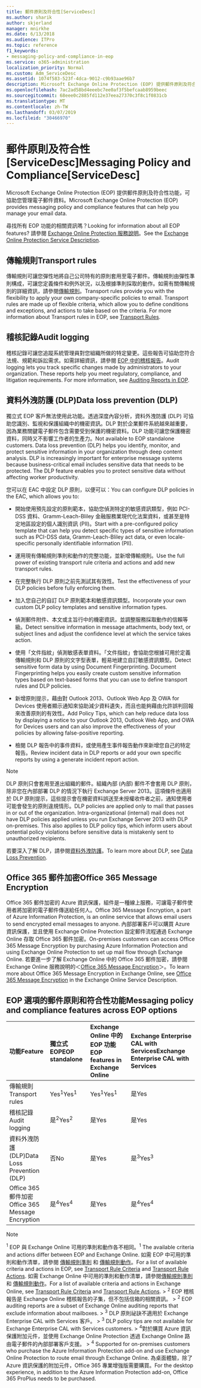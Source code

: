 ```yaml
---
title: 郵件原則及符合性[ServiceDesc]
ms.author: sharik
author: skjerland
manager: mnirkhe
ms.date: 6/13/2018
ms.audience: ITPro
ms.topic: reference
f1_keywords:
- messaging-policy-and-compliance-in-eop
ms.service: o365-administration
localization_priority: Normal
ms.custom: Adm_ServiceDesc
ms.assetid: 1074f583-523f-4dca-9012-c9b93aae96b7
description: Microsoft Exchange Online Protection (EOP) 提供郵件原則及符合性功能，可協助您管理電子郵件資料。
ms.openlocfilehash: 7ac2ad58bd4eeebc7ee0af3f5befcaab8959beec
ms.sourcegitcommit: 68eee0c2885fd112e37eea27370c3f8c1f0831cb
ms.translationtype: MT
ms.contentlocale: zh-TW
ms.lasthandoff: 03/07/2019
ms.locfileid: "30466970"
---
```

# <a name="messaging-policy-and-complianceservicedesc"></a><span data-ttu-id="b35f1-103">郵件原則及符合性[ServiceDesc]</span><span class="sxs-lookup"><span data-stu-id="b35f1-103">Messaging Policy and Compliance[ServiceDesc]</span></span>

<span data-ttu-id="b35f1-104">Microsoft Exchange Online Protection (EOP) 提供郵件原則及符合性功能，可協助您管理電子郵件資料。</span><span class="sxs-lookup"><span data-stu-id="b35f1-104">Microsoft Exchange Online Protection (EOP) provides messaging policy and compliance features that can help you manage your email data.</span></span>
  
<span data-ttu-id="b35f1-105">尋找所有 EOP 功能的相關資訊嗎？</span><span class="sxs-lookup"><span data-stu-id="b35f1-105">Looking for information about all EOP features?</span></span> <span data-ttu-id="b35f1-106">請參閱 [Exchange Online Protection 服務說明](exchange-online-protection-service-description.md)。</span><span class="sxs-lookup"><span data-stu-id="b35f1-106">See the [Exchange Online Protection Service Description](exchange-online-protection-service-description.md).</span></span>
  
## <a name="transport-rules"></a><span data-ttu-id="b35f1-107">傳輸規則</span><span class="sxs-lookup"><span data-stu-id="b35f1-107">Transport rules</span></span>
<span data-ttu-id="b35f1-108"><a name="BKMK_transportrules"> </a></span><span class="sxs-lookup"><span data-stu-id="b35f1-108"></span></span>

<span data-ttu-id="b35f1-p102">傳輸規則可讓您彈性地將自己公司特有的原則套用至電子郵件。傳輸規則由彈性準則構成，可讓您定義條件和例外狀況，以及根據準則採取的動作。如需有關傳輸規則的詳細資訊，請參閱[傳輸規則](https://go.microsoft.com/fwlink/p/?LinkId=320399)。</span><span class="sxs-lookup"><span data-stu-id="b35f1-p102">Transport rules provide you with the flexibility to apply your own company-specific policies to email. Transport rules are made up of flexible criteria, which allow you to define conditions and exceptions, and actions to take based on the criteria. For more information about Transport rules in EOP, see [Transport Rules](https://go.microsoft.com/fwlink/p/?LinkId=320399).</span></span>
  
## <a name="audit-logging"></a><span data-ttu-id="b35f1-112">稽核記錄</span><span class="sxs-lookup"><span data-stu-id="b35f1-112">Audit logging</span></span>
<span data-ttu-id="b35f1-113"><a name="BKMK_auditlogging"> </a></span><span class="sxs-lookup"><span data-stu-id="b35f1-113"></span></span>

<span data-ttu-id="b35f1-p103">稽核記錄可讓您追蹤系統管理員對您組織所做的特定變更。這些報告可協助您符合法規、規範和訴訟需求。如需詳細資訊，請參閱 [EOP 中的稽核報告](https://go.microsoft.com/fwlink/p/?LinkId=314258)。</span><span class="sxs-lookup"><span data-stu-id="b35f1-p103">Audit logging lets you track specific changes made by administrators to your organization. These reports help you meet regulatory, compliance, and litigation requirements. For more information, see [Auditing Reports in EOP](https://go.microsoft.com/fwlink/p/?LinkId=314258).</span></span>
  
## <a name="data-loss-prevention-dlp"></a><span data-ttu-id="b35f1-117">資料外洩防護 (DLP)</span><span class="sxs-lookup"><span data-stu-id="b35f1-117">Data loss prevention (DLP)</span></span>
<span data-ttu-id="b35f1-118"><a name="BKMK_datalossprevention"> </a></span><span class="sxs-lookup"><span data-stu-id="b35f1-118"></span></span>

<span data-ttu-id="b35f1-p104">獨立式 EOP 客戶無法使用此功能。透過深度內容分析，資料外洩防護 (DLP) 可協助您識別、監視和保護組織中的機密資訊。DLP 對於企業郵件系統越來越重要，因為業務關鍵電子郵件包含需要受到保護的機密資料。DLP 功能可讓您保護機密資料，同時又不影響工作者的生產力。</span><span class="sxs-lookup"><span data-stu-id="b35f1-p104">Not available to EOP standalone customers. Data loss prevention (DLP) helps you identify, monitor, and protect sensitive information in your organization through deep content analysis. DLP is increasingly important for enterprise message systems because business-critical email includes sensitive data that needs to be protected. The DLP feature enables you to protect sensitive data without affecting worker productivity.</span></span>
  
<span data-ttu-id="b35f1-123">您可以在 EAC 中設定 DLP 原則，以便可以：</span><span class="sxs-lookup"><span data-stu-id="b35f1-123">You can configure DLP policies in the EAC, which allows you to:</span></span>
  
- <span data-ttu-id="b35f1-124">開始使用預先設定的原則範本，協助您偵測特定的敏感資訊類型，例如 PCI-DSS 資料、Gramm-Leach-Bliley 金融服務業現代化法案資料，或甚至是特定地區設定的個人識別資訊 (PII)。</span><span class="sxs-lookup"><span data-stu-id="b35f1-124">Start with a pre-configured policy template that can help you detect specific types of sensitive information such as PCI-DSS data, Gramm-Leach-Bliley act data, or even locale-specific personally identifiable information (PII).</span></span>
    
- <span data-ttu-id="b35f1-125">運用現有傳輸規則準則和動作的完整功能，並新增傳輸規則。</span><span class="sxs-lookup"><span data-stu-id="b35f1-125">Use the full power of existing transport rule criteria and actions and add new transport rules.</span></span>
    
- <span data-ttu-id="b35f1-126">在完整執行 DLP 原則之前先測試其有效性。</span><span class="sxs-lookup"><span data-stu-id="b35f1-126">Test the effectiveness of your DLP policies before fully enforcing them.</span></span>
    
- <span data-ttu-id="b35f1-127">加入您自己的自訂 DLP 原則範本和敏感資訊類型。</span><span class="sxs-lookup"><span data-stu-id="b35f1-127">Incorporate your own custom DLP policy templates and sensitive information types.</span></span>
    
- <span data-ttu-id="b35f1-128">偵測郵件附件、本文或主旨行中的機密資訊，並調整服務採取動作的信賴等級。</span><span class="sxs-lookup"><span data-stu-id="b35f1-128">Detect sensitive information in message attachments, body text, or subject lines and adjust the confidence level at which the service takes action.</span></span>
    
- <span data-ttu-id="b35f1-p105">使用「文件指紋」偵測敏感表單資料。「文件指紋」會協助您根據可用於定義傳輸規則和 DLP 原則的文字型表單，輕易地建立自訂敏感資訊類型。</span><span class="sxs-lookup"><span data-stu-id="b35f1-p105">Detect sensitive form data by using Document Fingerprinting. Document Fingerprinting helps you easily create custom sensitive information types based on text-based forms that you can use to define transport rules and DLP policies.</span></span>
    
- <span data-ttu-id="b35f1-131">新增原則提示，藉由對 Outlook 2013、Outlook Web App 及 OWA for Devices 使用者顯示通知來協助減少資料遺失，而且也能夠藉由允許誤判回報來改善原則的有效性。</span><span class="sxs-lookup"><span data-stu-id="b35f1-131">Add Policy Tips, which can help reduce data loss by displaying a notice to your Outlook 2013, Outlook Web App, and OWA for Devices users and can also improve the effectiveness of your policies by allowing false-positive reporting.</span></span>
    
- <span data-ttu-id="b35f1-132">檢閱 DLP 報告中的事件資料，或使用產生事件報告動作來新增您自己的特定報告。</span><span class="sxs-lookup"><span data-stu-id="b35f1-132">Review incident data in DLP reports or add your own specific reports by using a generate incident report action.</span></span>
    
> [!NOTE]
> <span data-ttu-id="b35f1-p106">DLP 原則只會套用至進出組織的郵件。組織內部 (內部) 郵件不會套用 DLP 原則，除非您在內部部署 DLP 的情況下執行 Exchange Server 2013。這項條件也適用於 DLP 原則提示，這些提示會在機密資料誤送至未授權收件者之前，通知使用者可能會發生的原則違規情形。</span><span class="sxs-lookup"><span data-stu-id="b35f1-p106">DLP policies are applied only to mail that passes in or out of the organization. Intra-organizational (internal) mail does not have DLP policies applied unless you run Exchange Server 2013 with DLP on-premises. This also applies to DLP policy tips, which inform users about potential policy violations before sensitive data is mistakenly sent to unauthorized recipients.</span></span> 
  
<span data-ttu-id="b35f1-136">若要深入了解 DLP，請參閱[資料外洩防護](https://go.microsoft.com/fwlink/p/?LinkId=320398)。</span><span class="sxs-lookup"><span data-stu-id="b35f1-136">To learn more about DLP, see [Data Loss Prevention](https://go.microsoft.com/fwlink/p/?LinkId=320398).</span></span>
  
## <a name="office-365-message-encryption"></a><span data-ttu-id="b35f1-137">Office 365 郵件加密</span><span class="sxs-lookup"><span data-stu-id="b35f1-137">Office 365 Message Encryption</span></span>
<span data-ttu-id="b35f1-138"><a name="BKMK_OME_in_EOP"> </a></span><span class="sxs-lookup"><span data-stu-id="b35f1-138"></span></span>

<span data-ttu-id="b35f1-139">Office 365 郵件加密的 Azure 資訊保護，組件是一種線上服務，可讓電子郵件使用者將加密的電子郵件傳送給任何人。</span><span class="sxs-lookup"><span data-stu-id="b35f1-139">Office 365 Message Encryption, a part of Azure Information Protection, is an online service that allows email users to send encrypted email messages to anyone.</span></span> <span data-ttu-id="b35f1-140">內部部署客戶可以購買 Azure 資訊保護，並且使用 Exchange Online Protection 設定郵件流程通過 Exchange Online 存取 Office 365 郵件加密。</span><span class="sxs-lookup"><span data-stu-id="b35f1-140">On-premises customers can access Office 365 Message Encryption by purchasing Azure Information Protection and using Exchange Online Protection to set up mail flow through Exchange Online.</span></span> <span data-ttu-id="b35f1-141">若要進一步了解 Exchange Online 中的 Office 365 郵件加密，請參閱 Exchange Online 服務說明的＜[Office 365 Message Encryption](../exchange-online-service-description/message-policy-and-compliance.md#office-365-message-encryption)＞。</span><span class="sxs-lookup"><span data-stu-id="b35f1-141">To learn more about Office 365 Message Encryption in Exchange Online, see [Office 365 Message Encryption](../exchange-online-service-description/message-policy-and-compliance.md#office-365-message-encryption) in the Exchange Online Service Description.</span></span> 
  
## <a name="messaging-policy-and-compliance-features-across-eop-options"></a><span data-ttu-id="b35f1-142">EOP 選項的郵件原則和符合性功能</span><span class="sxs-lookup"><span data-stu-id="b35f1-142">Messaging policy and compliance features across EOP options</span></span>
<span data-ttu-id="b35f1-143"><a name="BKMK_OME_in_EOP"> </a></span><span class="sxs-lookup"><span data-stu-id="b35f1-143"></span></span>

|<span data-ttu-id="b35f1-144">**功能**</span><span class="sxs-lookup"><span data-stu-id="b35f1-144">**Feature**</span></span>|<span data-ttu-id="b35f1-145">**獨立式 EOP**</span><span class="sxs-lookup"><span data-stu-id="b35f1-145">**EOP standalone**</span></span>|<span data-ttu-id="b35f1-146">**Exchange Online 中的 EOP 功能**</span><span class="sxs-lookup"><span data-stu-id="b35f1-146">**EOP features in Exchange Online**</span></span>|<span data-ttu-id="b35f1-147">**Exchange Enterprise CAL with Services**</span><span class="sxs-lookup"><span data-stu-id="b35f1-147">**Exchange Enterprise CAL with Services**</span></span>|
|:-----|:-----|:-----|:-----|
|<span data-ttu-id="b35f1-148">傳輸規則</span><span class="sxs-lookup"><span data-stu-id="b35f1-148">Transport rules</span></span>  <br/> |<span data-ttu-id="b35f1-149">Yes<sup>1</sup></span><span class="sxs-lookup"><span data-stu-id="b35f1-149">Yes<sup>1</sup></span></span> <br/> |<span data-ttu-id="b35f1-150">Yes<sup>1</sup></span><span class="sxs-lookup"><span data-stu-id="b35f1-150">Yes<sup>1</sup></span></span> <br/> |<span data-ttu-id="b35f1-151">是</span><span class="sxs-lookup"><span data-stu-id="b35f1-151">Yes</span></span>  <br/> |
|<span data-ttu-id="b35f1-152">稽核記錄</span><span class="sxs-lookup"><span data-stu-id="b35f1-152">Audit logging</span></span>  <br/> |<span data-ttu-id="b35f1-153">是<sup>2</sup></span><span class="sxs-lookup"><span data-stu-id="b35f1-153">Yes<sup>2</sup></span></span> <br/> |<span data-ttu-id="b35f1-154">是</span><span class="sxs-lookup"><span data-stu-id="b35f1-154">Yes</span></span>  <br/> |<span data-ttu-id="b35f1-155">是</span><span class="sxs-lookup"><span data-stu-id="b35f1-155">Yes</span></span>  <br/> |
|<span data-ttu-id="b35f1-156">資料外洩防護 (DLP)</span><span class="sxs-lookup"><span data-stu-id="b35f1-156">Data Loss Prevention (DLP)</span></span>  <br/> |<span data-ttu-id="b35f1-157">否</span><span class="sxs-lookup"><span data-stu-id="b35f1-157">No</span></span>  <br/> |<span data-ttu-id="b35f1-158">是</span><span class="sxs-lookup"><span data-stu-id="b35f1-158">Yes</span></span>  <br/> |<span data-ttu-id="b35f1-159">是<sup>3</sup></span><span class="sxs-lookup"><span data-stu-id="b35f1-159">Yes<sup>3</sup></span></span> <br/> |
|<span data-ttu-id="b35f1-160">Office 365 郵件加密</span><span class="sxs-lookup"><span data-stu-id="b35f1-160">Office 365 Message Encryption</span></span>  <br/> |<span data-ttu-id="b35f1-161">是<sup>4</sup></span><span class="sxs-lookup"><span data-stu-id="b35f1-161">Yes<sup>4</sup></span></span> <br/> |<span data-ttu-id="b35f1-162">是</span><span class="sxs-lookup"><span data-stu-id="b35f1-162">Yes</span></span>  <br/> |<span data-ttu-id="b35f1-163">是<sup>4</sup></span><span class="sxs-lookup"><span data-stu-id="b35f1-163">Yes<sup>4</sup></span></span> <br/> |
   
> [!NOTE]
> <span data-ttu-id="b35f1-164"><sup>1</sup> EOP 與 Exchange Online 可用的準則和動作各不相同。</span><span class="sxs-lookup"><span data-stu-id="b35f1-164"><sup>1</sup> The available criteria and actions differ between EOP and Exchange Online.</span></span> <span data-ttu-id="b35f1-165">如需 EOP 中可用的準則和動作清單，請參閱 [傳輸規則準則](https://go.microsoft.com/fwlink/p/?LinkId=320392) 和 [傳輸規則動作](https://go.microsoft.com/fwlink/p/?LinkId=320393)。</span><span class="sxs-lookup"><span data-stu-id="b35f1-165">For a list of available criteria and actions in EOP, see [Transport Rule Criteria](https://go.microsoft.com/fwlink/p/?LinkId=320392) and [Transport Rule Actions](https://go.microsoft.com/fwlink/p/?LinkId=320393).</span></span> <span data-ttu-id="b35f1-166">如需 Exchange Online 中可用的準則和動作清單，請參閱[傳輸規則準則](https://go.microsoft.com/fwlink/p/?LinkId=320394) 和 [傳輸規則動作](https://go.microsoft.com/fwlink/p/?LinkId=320395)。</span><span class="sxs-lookup"><span data-stu-id="b35f1-166">For a list of available criteria and actions in Exchange Online, see [Transport Rule Criteria](https://go.microsoft.com/fwlink/p/?LinkId=320394) and [Transport Rule Actions](https://go.microsoft.com/fwlink/p/?LinkId=320395).</span></span><span data-ttu-id="b35f1-167"> > <sup>2</sup> EOP 稽核報告是 Exchange Online 稽核報告的子集，但不包括信箱的相關資訊。</span><span class="sxs-lookup"><span data-stu-id="b35f1-167"> > <sup>2</sup> EOP auditing reports are a subset of Exchange Online auditing reports that exclude information about mailboxes.</span></span><span data-ttu-id="b35f1-168"> > <sup>3</sup> DLP 原則祕訣不適用於 Exchange Enterprise CAL with Services 客戶。</span><span class="sxs-lookup"><span data-stu-id="b35f1-168"> > <sup>3</sup> DLP policy tips are not available for Exchange Enterprise CAL with Services customers.</span></span><span data-ttu-id="b35f1-169"> > <sup>4</sup>對於購買 Azure 資訊保護附加元件，並使用 Exchange Online Protection 透過 Exchange Online 路由電子郵件的內部部署客戶支援。</span><span class="sxs-lookup"><span data-stu-id="b35f1-169"> > <sup>4</sup> Supported for on-premises customers who purchase the Azure Information Protection add-on and use Exchange Online Protection to route email through Exchange Online.</span></span> <span data-ttu-id="b35f1-170">為桌面體驗，除了 Azure 資訊保護的附加元件，Office 365 專業增強版需要購買。</span><span class="sxs-lookup"><span data-stu-id="b35f1-170">For the desktop experience, in addition to the Azure Information Protection add-on, Office 365 ProPlus needs to be purchased.</span></span> 
  

